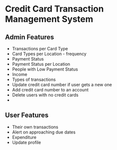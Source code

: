 # Credit Card Transaction Management System

## Admin Features
- Transactions per Card Type
- Card Types per Location - frequency
- Payment Status
- Payment Status per Location
- People with Low Payment Status
- Income
- Types of transactions
- Update credit card number if user gets a new one
- Add credit card number to an account
- Delete users with no credit cards
- 

## User Features
- Their own transactions
- Alert on approaching due dates
- Expenditure
- Update profile
